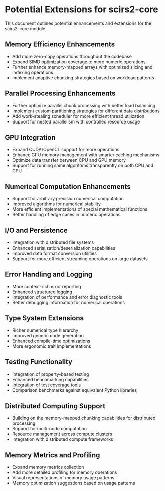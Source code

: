 # Potential Extensions for scirs2-core

This document outlines potential enhancements and extensions for the scirs2-core module.

## Memory Efficiency Enhancements

- Add more zero-copy operations throughout the codebase
- Expand SIMD optimization coverage to more numeric operations
- Further enhance memory-mapped arrays with optimized slicing and indexing operations
- Implement adaptive chunking strategies based on workload patterns

## Parallel Processing Enhancements

- Further optimize parallel chunk processing with better load balancing
- Implement custom partitioning strategies for different data distributions
- Add work-stealing scheduler for more efficient thread utilization
- Support for nested parallelism with controlled resource usage

## GPU Integration

- Expand CUDA/OpenCL support for more operations
- Enhance GPU memory management with smarter caching mechanisms
- Optimize data transfer between CPU and GPU memory
- Support for running same algorithms transparently on both CPU and GPU

## Numerical Computation Enhancements

- Support for arbitrary precision numerical computation
- Improved algorithms for numerical stability
- More efficient implementations of special mathematical functions
- Better handling of edge cases in numeric operations

## I/O and Persistence

- Integration with distributed file systems
- Enhanced serialization/deserialization capabilities
- Improved data format conversion utilities
- Support for more efficient streaming operations on large datasets

## Error Handling and Logging

- More context-rich error reporting
- Enhanced structured logging
- Integration of performance and error diagnostic tools
- Better debugging information for numerical operations

## Type System Extensions

- Richer numerical type hierarchy
- Improved generic code generation
- Enhanced compile-time optimizations
- More ergonomic trait implementations

## Testing Functionality

- Integration of property-based testing
- Enhanced benchmarking capabilities
- Integration of test coverage tools
- Comparison benchmarks against equivalent Python libraries

## Distributed Computing Support

- Building on the memory-mapped chunking capabilities for distributed processing
- Support for multi-node computation
- Resource management across compute clusters
- Integration with distributed compute frameworks

## Memory Metrics and Profiling

- Expand memory metrics collection
- Add more detailed profiling for memory operations
- Visual representations of memory usage patterns
- Memory optimization suggestions based on usage patterns